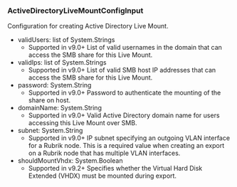 ### ActiveDirectoryLiveMountConfigInput
Configuration for creating Active Directory Live Mount.

- validUsers: list of System.Strings
  - Supported in v9.0+
      List of valid usernames in the domain that can access the SMB share for this Live Mount.
- validIps: list of System.Strings
  - Supported in v9.0+
      List of valid SMB host IP addresses that can access the SMB share for this Live Mount.
- password: System.String
  - Supported in v9.0+
      Password to authenticate the mounting of the share on host.
- domainName: System.String
  - Supported in v9.0+
      Valid Active Directory domain name for users accessing this Live Mount over SMB.
- subnet: System.String
  - Supported in v9.0+
      IP subnet specifying an outgoing VLAN interface for a Rubrik node. This is a required value when creating an export on a Rubrik node that has multiple VLAN interfaces.
- shouldMountVhdx: System.Boolean
  - Supported in v9.2+
      Specifies whether the Virtual Hard Disk Extended (VHDX) must be mounted during export.
